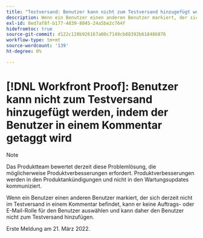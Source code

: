 ```yaml
---
title: "Testversand: Benutzer kann nicht zum Testversand hinzugefügt werden, indem der Benutzer in einem Kommentar getaggt wird."
description: Wenn ein Benutzer einen anderen Benutzer markiert, der sich derzeit nicht im Testversand in einem Kommentar befindet, kann er keine Auftrags- oder E-Mail-Rolle für den Benutzer auswählen und kann daher den Benutzer nicht zum Testversand hinzufügen.
exl-id: 0ed7af8f-b177-4839-8045-24a5be2c764f
hidefromtoc: true
source-git-commit: d122c128b926167a00c7149cb88392b618486876
workflow-type: tm+mt
source-wordcount: '139'
ht-degree: 0%

---
```


# [!DNL Workfront Proof]: Benutzer kann nicht zum Testversand hinzugefügt werden, indem der Benutzer in einem Kommentar getaggt wird

>[!NOTE]
>
>Das Produktteam bewertet derzeit diese Problemlösung, die möglicherweise Produktverbesserungen erfordert. Produktverbesserungen werden in den Produktankündigungen und nicht in den Wartungsupdates kommuniziert.

Wenn ein Benutzer einen anderen Benutzer markiert, der sich derzeit nicht im Testversand in einem Kommentar befindet, kann er keine Auftrags- oder E-Mail-Rolle für den Benutzer auswählen und kann daher den Benutzer nicht zum Testversand hinzufügen.

Erste Meldung am 21. März 2022.
